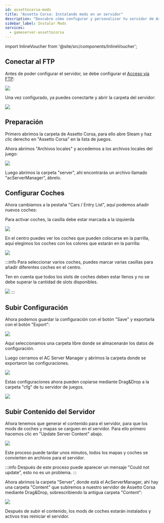 ```yaml
---
id: assettocorsa-mods
title: "Assetto Corsa: Instalando mods en un servidor"
description: "Descubre cómo configurar y personalizar tu servidor de Assetto Corsa para una experiencia de juego óptima → Aprende más ahora"
sidebar_label: Instalar Mods
services:
  - gameserver-assettocorsa
---
```


import InlineVoucher from '@site/src/components/InlineVoucher';

<InlineVoucher />

## Conectar al FTP

Antes de poder configurar el servidor, se debe configurar el [Acceso vía FTP](gameserver-ftpaccess.md):

![](https://screensaver01.zap-hosting.com/index.php/s/gcojCfR2L8Mt5gg/preview)

Una vez configurado, ya puedes conectarte y abrir la carpeta del servidor:

![](https://screensaver01.zap-hosting.com/index.php/s/eSDXfR8HS6eDC6g/preview)


## Preparación

Primero abrimos la carpeta de Assetto Corsa, para ello abre Steam y haz clic derecho en "Assetto Corsa" en la lista de juegos.

Ahora abrimos "Archivos locales" y accedemos a los archivos locales del juego:

![](https://screensaver01.zap-hosting.com/index.php/s/A8PqgJEGHnc72Xe/preview)

Luego abrimos la carpeta "server", ahí encontrarás un archivo llamado "acServerManager", ábrelo.



## Configurar Coches

Ahora cambiamos a la pestaña "Cars / Entry List", aquí podemos añadir nuevos coches:


Para activar coches, la casilla debe estar marcada a la izquierda

![](https://screensaver01.zap-hosting.com/index.php/s/3M7QKxcEEBEEKfw/preview)

En el centro puedes ver los coches que pueden colocarse en la parrilla, aquí elegimos los coches con los colores que estarán en la parrilla:

![](https://screensaver01.zap-hosting.com/index.php/s/7WbYdxJk8TJEDc3/preview)

:::info
Para seleccionar varios coches, puedes marcar varias casillas para añadir diferentes coches en el centro.

Ten en cuenta que todos los slots de coches deben estar llenos y no se debe superar la cantidad de slots disponibles.

![](https://screensaver01.zap-hosting.com/index.php/s/ogiaNKsGJZjWK2p/preview)
:::


## Subir Configuración

Ahora podemos guardar la configuración con el botón "Save" y exportarla con el botón "Export":

![](https://screensaver01.zap-hosting.com/index.php/s/DcJLfNGYtpmRjSz/preview)

Aquí seleccionamos una carpeta libre donde se almacenarán los datos de configuración.

Luego cerramos el AC Server Manager y abrimos la carpeta donde se exportaron las configuraciones.

![](https://screensaver01.zap-hosting.com/index.php/s/cRYG4yspGbzpnHH/preview)

Estas configuraciones ahora pueden copiarse mediante Drag&Drop a la carpeta "cfg" de tu servidor de juegos.

![](https://screensaver01.zap-hosting.com/index.php/s/56pgFoDj9KQyBX2/preview)



## Subir Contenido del Servidor

Ahora tenemos que generar el contenido para el servidor, para que los mods de coches y mapas se carguen en el servidor. Para ello primero hacemos clic en "Update Server Content" abajo.

![](https://screensaver01.zap-hosting.com/index.php/s/dRg5xoxcrNcCK9r/preview)

Este proceso puede tardar unos minutos, todos los mapas y coches se convierten en archivos para el servidor.

:::info
Después de este proceso puede aparecer un mensaje "Could not update", esto no es un problema.
:::

Ahora abrimos la carpeta "Server", donde está el AcServerManager, ahí hay una carpeta "Content" que subiremos a nuestro servidor de Assetto Corsa mediante Drag&Drop, sobrescribiendo la antigua carpeta "Content":

![](https://screensaver01.zap-hosting.com/index.php/s/dfDYjZjADkpfdDc/preview)

Después de subir el contenido, los mods de coches estarán instalados y activos tras reiniciar el servidor.

<InlineVoucher />